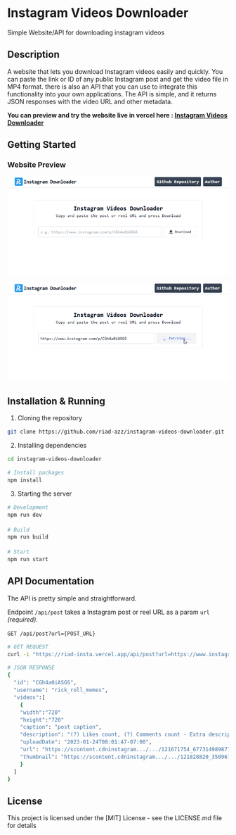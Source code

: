 # Instagram Videos Downloader

Simple Website/API for downloading instagram videos

## Description

A website that lets you download Instagram videos easily and quickly. You can paste the link or ID of any public Instagram post and get the video file in MP4 format. there is also an API that you can use to integrate this functionality into your own applications. The API is simple, and it returns JSON responses with the video URL and other metadata.

**You can preview and try the website live in vercel here : [Instagram Videos Downloader](https://riad-insta.vercel.app/)**

## Getting Started

### Website Preview

![webpage preview image](screenshots/sc-01.png)

![webpage preview image](screenshots/sc-02.png)

## Installation & Running

1. Cloning the repository

```bash
git clone https://github.com/riad-azz/instagram-videos-downloader.git
```

2. Installing dependencies

```bash
cd instagram-videos-downloader
```

```bash
# Install packages
npm install
```

3. Starting the server

```bash
# Development
npm run dev

# Build 
npm run build

# Start
npm run start
```

## API Documentation

The API is pretty simple and straightforward.

Endpoint `/api/post` takes a Instagram post or reel URL as a param `url` _(required)_.

`GET /api/post?url={POST_URL}`

```bash
# GET REQUEST
curl -i "https://riad-insta.vercel.app/api/post?url=https://www.instagram.com/p/CGh4a0iASGS"
```

```bash
# JSON RESPONSE
{
  "id": "CGh4a0iASGS",
  "username": "rick_roll_memes",
  "videos":[
    {
    "width":"720"
    "height":"720"
    "caption": "post caption",
    "description": "(?) Likes count, (?) Comments count - Extra description info",
    "uploadDate": "2023-01-24T08:01:47-07:00",
    "url": "https://scontent.cdninstagram.../.../121671754_677314989877709_3634507045561235384_n.mp4...."
    "thumbnail": "https://scontent.cdninstagram.../.../121828820_350967549295657_6595550933958484113_n.jpg....",
    }
  ]
}
```

## License

This project is licensed under the [MIT] License - see the LICENSE.md file for details